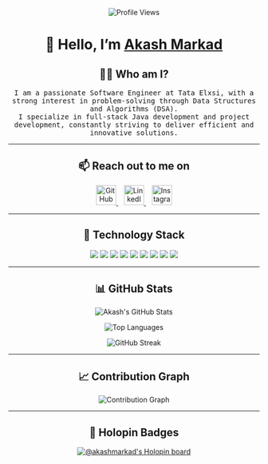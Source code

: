 <!-- AkashMarkad/AkashMarkad is a ✨ special ✨ repository because its `README.md` appears on your GitHub profile. -->

<p align="center">
  <img src="https://komarev.com/ghpvc/?username=AkashMarkad&color=brightgreen" alt="Profile Views" />
</p>

<h1 align="center">👋 Hello, I’m <a href="https://github.com/AkashMarkad">Akash Markad</a></h1>

<h2 align="center">👨‍💻 Who am I?</h2>

<p align="center">
  <samp>
    I am a passionate Software Engineer at Tata Elxsi, with a strong interest in problem-solving through Data Structures and Algorithms (DSA).<br />
    I specialize in full-stack Java development and project development, constantly striving to deliver efficient and innovative solutions.
  </samp>
</p>

---

<h2 align="center">📫 Reach out to me on</h2>

<p align="center">
  <a href="https://github.com/AkashMarkad">
    <img src="https://cdn.jsdelivr.net/npm/simple-icons@3.0.1/icons/github.svg" alt="GitHub" height="40" />
  </a>&nbsp;&nbsp;
  <a href="https://www.linkedin.com/in/akash-markad-7218b4195/">
    <img src="https://cdn.jsdelivr.net/npm/simple-icons@3.0.1/icons/linkedin.svg" alt="LinkedIn" height="40" />
  </a>&nbsp;&nbsp;
  <a href="https://www.instagram.com/akash_markad_001/">
    <img src="https://cdn.jsdelivr.net/npm/simple-icons@3.0.1/icons/instagram.svg" alt="Instagram" height="40" />
  </a>
</p>

---

<h2 align="center">🚀 Technology Stack</h2>

<p align="center">
  <img src="https://img.shields.io/badge/Java-%2342853D.svg?&style=for-the-badge&logo=java&logoColor=white" />
  <img src="https://img.shields.io/badge/Spring_Boot-%2342853D.svg?&style=for-the-badge&logo=spring-boot&logoColor=white" />
  <img src="https://img.shields.io/badge/Node.js-%2343853D.svg?&style=for-the-badge&logo=node.js&logoColor=white" />
  <img src="https://img.shields.io/badge/Express-%2342853D.svg?&style=for-the-badge&logo=express&logoColor=white" />
  <img src="https://img.shields.io/badge/HTML5-%2343853D.svg?&style=for-the-badge&logo=html5&logoColor=white" />
  <img src="https://img.shields.io/badge/CSS3-%2343853D.svg?&style=for-the-badge&logo=css3&logoColor=white" />
  <img src="https://img.shields.io/badge/JavaScript-%2343853D.svg?&style=for-the-badge&logo=javascript&logoColor=white" />
  <img src="https://img.shields.io/badge/Python-%2342853D.svg?&style=for-the-badge&logo=python&logoColor=white" />
  <img src="https://img.shields.io/badge/MongoDB-%2342853D.svg?&style=for-the-badge&logo=mongodb&logoColor=white" />
</p>

---

<h2 align="center">📊 GitHub Stats</h2>

<p align="center">
  <img src="https://github-readme-stats.vercel.app/api?username=AkashMarkad&count_private=true&show_icons=true&theme=tokyonight" alt="Akash's GitHub Stats" />
</p>

<p align="center">
  <img src="https://github-readme-stats.vercel.app/api/top-langs/?username=AkashMarkad&layout=compact&theme=react" alt="Top Languages" />
</p>

<p align="center">
  <img src="https://github-readme-streak-stats.herokuapp.com/?user=AkashMarkad&theme=tokyonight" alt="GitHub Streak" />
</p>

---

<h2 align="center">📈 Contribution Graph</h2>

<p align="center">
  <img src="https://activity-graph.herokuapp.com/graph?username=AkashMarkad&theme=dracula&layout=compact&title_color=FF69B4&hide_border=true&area=true" alt="Contribution Graph" />
</p>

---

<h2 align="center">🏅 Holopin Badges</h2>

<p align="center">
  <a href="https://holopin.io/@akashmarkad">
    <img src="https://holopin.io/api/user/board?user=akashmarkad" alt="@akashmarkad's Holopin board" />
  </a>
</p>
